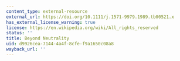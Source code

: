```yaml
---
content_type: external-resource
external_url: https://doi.org/10.1111/j.1571-9979.1989.tb00521.x
has_external_license_warning: true
license: https://en.wikipedia.org/wiki/All_rights_reserved
status: ''
title: Beyond Neutrality
uid: d9926cea-7144-4a4f-8cfe-f9a1650c08a8
wayback_url: ''
---
```


